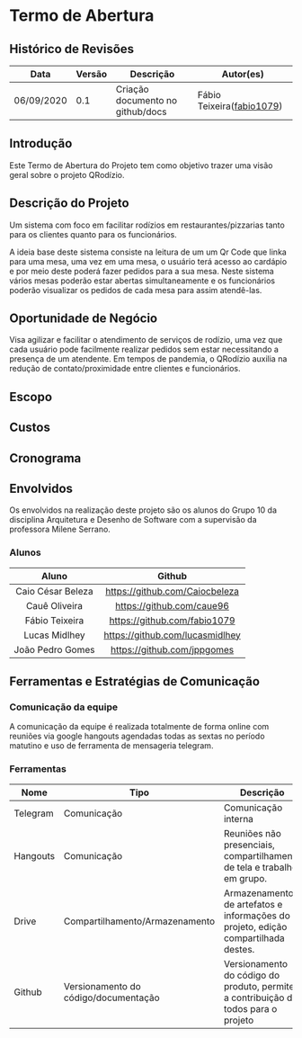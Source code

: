 # Termo de Abertura

## Histórico de Revisões

<table>
  <thead>
    <tr>
      <th>Data</th>
      <th>Versão</th>
      <th>Descrição</th>
      <th>Autor(es)</th>
    </tr>
  </thead>

  <tbody>
    <tr>
      <td>06/09/2020</td>
      <td>0.1</td>
      <td>Criação documento no github/docs</td>
      <td>
        Fábio Teixeira(<a target="blank" href="https://github.com/fabio1079">fabio1079</a>)
      </td>
    </tr>
  </tbody>
</table>


## Introdução

Este Termo de Abertura do Projeto tem como objetivo trazer uma visão geral sobre o projeto QRodízio.

## Descrição do Projeto

Um sistema com foco em facilitar rodízios em restaurantes/pizzarias tanto para os clientes quanto para os funcionários.

A ideia base deste sistema consiste na leitura de um um Qr Code que linka para uma mesa, uma vez em uma mesa, o usuário terá acesso ao cardápio e por meio deste poderá  fazer pedidos para a sua mesa. Neste sistema vários mesas poderão estar abertas simultaneamente e os funcionários poderão visualizar os pedidos de cada mesa para assim atendê-las.

## Oportunidade de Negócio

Visa agilizar e facilitar o atendimento de serviços de rodízio, uma vez que cada usuário pode facilmente realizar pedidos sem estar necessitando a presença de um atendente. Em tempos de pandemia, o QRodízio auxilia na redução de contato/proximidade entre clientes e funcionários.

## Escopo

## Custos

## Cronograma

## Envolvidos

Os envolvidos na realização deste projeto são os alunos do Grupo 10 da disciplina Arquitetura e Desenho de Software com a supervisão da professora Milene Serrano.

### Alunos

| Aluno             | Github                          |
|:-----------------:|:-------------------------------:|
| Caio César Beleza | https://github.com/Caiocbeleza  |
| Cauê Oliveira     | https://github.com/caue96       |
| Fábio Teixeira    | https://github.com/fabio1079    |
| Lucas Midlhey     | https://github.com/lucasmidlhey |
| João Pedro Gomes  | https://github.com/jppgomes     |


## Ferramentas e Estratégias de Comunicação

### Comunicação da equipe

A comunicação da equipe é realizada totalmente de forma online com reuniões via google hangouts agendadas todas as sextas no período matutino e uso de ferramenta de mensageria telegram.

### Ferramentas

<table>
  <thead>
    <tr>
      <th>Nome</th>
      <th>Tipo</th>
      <th>Descrição</th>
    </tr>
  </thead>

  <tbody>
    <tr>
      <td>Telegram</td>
      <td>Comunicação</td>
      <td>Comunicação interna</td>
    </tr>
    <tr>
      <td>Hangouts</td>
      <td>Comunicação</td>
      <td>Reuniões não presenciais, compartilhamento de tela e trabalho em grupo.</td>
    </tr>
    <tr>
      <td>Drive</td>
      <td>Compartilhamento/Armazenamento</td>
      <td>Armazenamento de artefatos e informações do projeto, edição compartilhada destes.</td>
    </tr>
    <tr>
      <td>Github</td>
      <td>Versionamento do código/documentação</td>
      <td>Versionamento do código do produto, permite a contribuição de todos para o projeto</td>
    </tr>
  </tbody>
</table>
